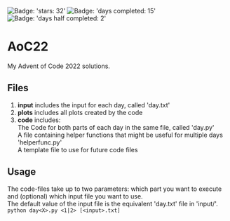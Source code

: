 ![Badge: 'stars: 32'](https://img.shields.io/badge/stars%20%E2%AD%90-32-yellow)
![Badge: 'days completed: 15'](https://img.shields.io/badge/days%20completed-15-blue)
![Badge: 'days half completed: 2'](https://img.shields.io/badge/days%20half-completed-2-lightblue)
# AoC22
My Advent of Code 2022 solutions.

## Files
1.  **input** includes the input for each day, called 'day<X>.txt'
2.  **plots** includes all plots created by the code
3.  **code** includes:\
  The Code for both parts of each day in the same file, called 'day<X>.py' \
  A file containing helper functions that might be useful for multiple days 'helperfunc.py' \
  A template file to use for future code files
  
## Usage
  The code-files take up to two parameters: which part you want to execute and (optional) which input file you want to use.\
  The default value of the input file is the equivalent 'day<X>.txt' file in 'input/'.\
  ```python day<X>.py <1|2> [<input>.txt] ```
